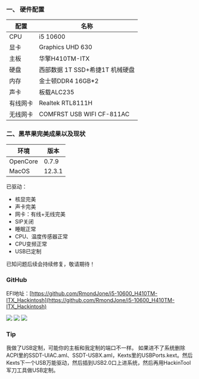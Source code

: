 ### 一、 硬件配置

配置|名称
--|--
CPU|i5 10600
显卡|Graphics UHD 630
主板|华擎H410TM-ITX
硬盘| 西部数据 1T SSD+希捷1T 机械硬盘
内存|金士顿DDR4 16GB*2
声卡|板载ALC235
有线网卡| Realtek RTL8111H
无线网卡| COMFRST USB WIFI CF-811AC

### 二、黑苹果完美成果以及现状

环境|版本
--|--
OpenCore|0.7.9
MacOS |12.3.1

已驱动：

* 核显完美
* 声卡完美
* 网卡：有线+无线完美
* SIP关闭
* 睡眠正常
* CPU、温度传感器正常
* CPU变频正常
* USB已定制

已知问题后续会持续修复，敬请期待！

### GitHub
EFI地址：[https://github.com/RmondJone/i5-10600_H410TM-ITX_Hackintosh](https://github.com/RmondJone/i5-10600_H410TM-ITX_Hackintosh)

![](https://user-images.githubusercontent.com/10555850/113952978-5d488380-9849-11eb-8548-8aa2811df63b.jpg)
![](https://user-images.githubusercontent.com/10555850/113952981-5f124700-9849-11eb-9d8c-7727e7809ed4.jpg)
![](https://user-images.githubusercontent.com/10555850/114270863-394f9280-9a41-11eb-8a19-8285e5b1fd38.png)


### Tip

我做了USB定制，可能你的主板和我定制的端口不一样。 如果进不了系统删除ACPI里的SSDT-UIAC.aml、SSDT-USBX.aml，Kexts里的USBPorts.kext。然后Kexts下一个USB万能驱动，然后插到USB2.0口上进系统，然后再用HackinTool军刀工具做USB定制。
